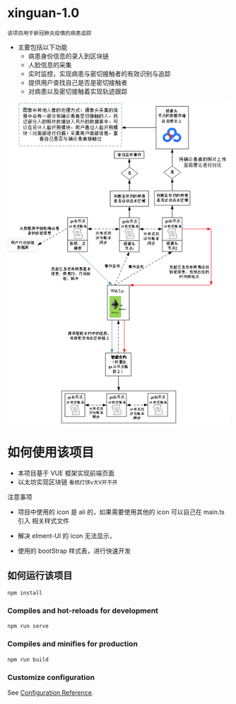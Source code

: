 # xinguan-1.0

`该项目用于新冠肺炎疫情的病患追踪`

- 主要包括以下功能
  - 病患身份信息的录入到区块链
  - 人脸信息的采集
  - 实时监控，实现病患与密切接触者的有效识别与追踪
  - 提供用户查找自己是否是密切接触者
  - 对病患以及密切接触着实现轨迹跟踪

![avatar](/src/assets/img/md/1.png)

# 如何使用该项目

- 本项目基于 VUE 框架实现前端页面
- 以太坊实现区块链
  `看梳打饼v大V开不开`

注意事项

- 项目中使用的 icon 是 ali 的，如果需要使用其他的 icon
  可以自己在 main.ts 引入 相关样式文件

* 解决 elment-UI 的 icon 无法显示，

- 使用的 bootStrap 样式表，进行快速开发


## 如何运行该项目

```
npm install
```

### Compiles and hot-reloads for development

```
npm run serve
```

### Compiles and minifies for production

```
npm run build
```

### Customize configuration

See [Configuration Reference](https://cli.vuejs.org/config/).
